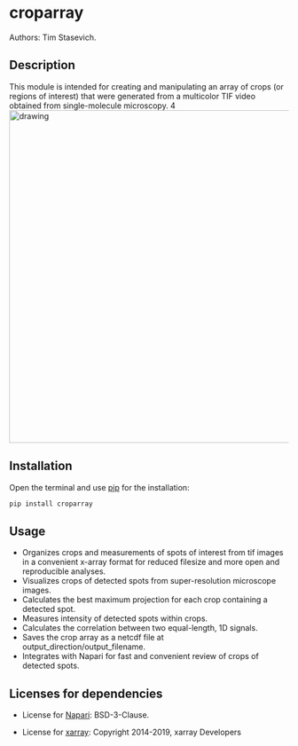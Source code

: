 # croparray
Authors: Tim Stasevich.

## Description
This module is intended for creating and manipulating an array of crops (or regions of interest) that were generated from a multicolor TIF video obtained from single-molecule microscopy.
4
<img src= https://github.com/Colorado-State-University-Stasevich-Lab/croparray/raw/main/docs/images/Fig1-CropArrayConceptV.png alt="drawing" width="600"/>

## Installation

Open the terminal and use [pip](https://pip.pypa.io/en/stable/) for the installation:
```bash
pip install croparray
```

## Usage
* Organizes crops and measurements of spots of interest from tif images in a convenient x-array format for reduced filesize and more open and reproducible analyses.
* Visualizes crops of detected spots from super-resolution microscope images.
* Calculates the best maximum projection for each crop containing a detected spot.
* Measures intensity of detected spots within crops.
* Calculates the correlation between two equal-length, 1D signals.
* Saves the crop array as a netcdf file at output_direction/output_filename.
* Integrates with Napari for fast and convenient review of crops of detected spots.


## Licenses for dependencies
- License for [Napari](https://github.com/napari/napari): BSD-3-Clause.

- License for [xarray](https://github.com/pydata/xarray): Copyright 2014-2019, xarray Developers

